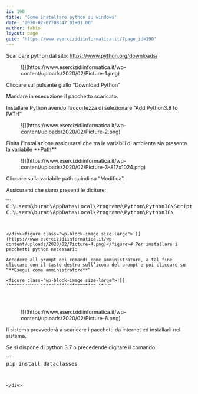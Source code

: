 ```yaml
---
id: 190
title: 'Come installare python su windows'
date: '2020-02-07T08:47:01+01:00'
author: fabio
layout: page
guid: 'https://www.esercizidiinformatica.it/?page_id=190'
---
```


Scaricare python dal sito: <https://www.python.org/downloads/>

<figure class="wp-block-image size-large">![](https://www.esercizidiinformatica.it/wp-content/uploads/2020/02/Picture-1.png)</figure>Cliccare sul pulsante giallo “Download Python”

Mandare in esecuzione il pacchetto scaricato.

Installare Python avendo l’accortezza di selezionare “Add Python3.8 to PATH”

<figure class="wp-block-image size-large">![](https://www.esercizidiinformatica.it/wp-content/uploads/2020/02/Picture-2.png)</figure>Finita l’installazione assicurarsi che tra le variabili di ambiente sia presenta la variabile **Path**

<figure class="wp-block-image size-large">![](https://www.esercizidiinformatica.it/wp-content/uploads/2020/02/Picture-3-817x1024.png)</figure>Cliccare sulla variabile path quindi su “Modifica”.

Assicurarsi che siano presenti le diciture:

<div class="wp-block-simple-code-block-ace" style="height: 250px; position:relative; margin-bottom: 50px;">```
<pre class="wp-block-simple-code-block-ace" data-copy="false" data-fontsize="14" data-lines="Infinity" data-mode="sh" data-showlines="true" data-theme="monokai" style="position:absolute;top:0;right:0;bottom:0;left:0">C:\Users\burat\AppData\Local\Programs\Python\Python38\Scripts\
C:\Users\burat\AppData\Local\Programs\Python\Python38\

```

</div><figure class="wp-block-image size-large">![](https://www.esercizidiinformatica.it/wp-content/uploads/2020/02/Picture-4.png)</figure># Per installare i pacchetti python necessari:

Accedere all prompt dei comandi come amministratore, a tal fine cliccare con il tasto destro sull’icona del prompt e poi cliccare su “**Esegui come amministratore**”

<figure class="wp-block-image size-large">![](https://www.esercizidiinformatica.it/wp-content/uploads/2020/02/Picture-5.png)</figure>Digitare il comando:

<div class="wp-block-simple-code-block-ace" style="height: 250px; position:relative; margin-bottom: 50px;">```
<pre class="wp-block-simple-code-block-ace" data-copy="false" data-fontsize="14" data-lines="Infinity" data-mode="sh" data-showlines="true" data-theme="monokai" style="position:absolute;top:0;right:0;bottom:0;left:0">pip install arcade

```

</div><figure class="wp-block-image size-large">![](https://www.esercizidiinformatica.it/wp-content/uploads/2020/02/Picture-6.png)</figure>Il sistema provvederà a scaricare i pacchetti da internet ed installarli nel sistema.

Se si dispone di python 3.7 o precedende digitare il comando:

<div class="wp-block-simple-code-block-ace" style="height: 250px; position:relative; margin-bottom: 50px;">```
<pre class="wp-block-simple-code-block-ace" data-copy="false" data-fontsize="14" data-lines="Infinity" data-mode="sh" data-showlines="true" data-theme="monokai" style="position:absolute;top:0;right:0;bottom:0;left:0">pip install dataclasses

```

</div>